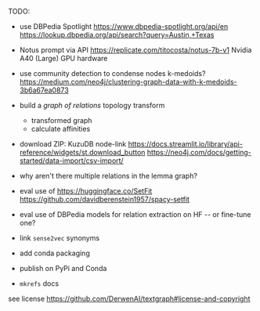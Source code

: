 TODO:

  * use DBPedia Spotlight
  https://www.dbpedia-spotlight.org/api/en
  https://lookup.dbpedia.org/api/search?query=Austin,+Texas

  * Notus prompt via API
  https://replicate.com/titocosta/notus-7b-v1
  Nvidia A40 (Large) GPU hardware

  * use community detection to condense nodes
  k-medoids? https://medium.com/neo4j/clustering-graph-data-with-k-medoids-3b6a67ea0873

  * build a _graph of relations_ topology transform
    * transformed graph
    * calculate affinities

  * download ZIP: KuzuDB node-link
  https://docs.streamlit.io/library/api-reference/widgets/st.download_button
  https://neo4j.com/docs/getting-started/data-import/csv-import/

  * why aren't there multiple relations in the lemma graph?

  * eval use of https://huggingface.co/SetFit
  https://github.com/davidberenstein1957/spacy-setfit

  * eval use of DBPedia models for relation extraction on HF -- or fine-tune one?
  * link `sense2vec` synonyms

  * add conda packaging
  * publish on PyPi and Conda
  * `mkrefs` docs

see license https://github.com/DerwenAI/textgraph#license-and-copyright